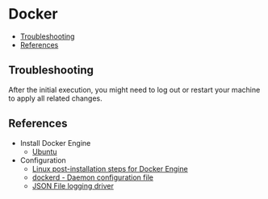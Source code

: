 # Docker <!-- omit in toc -->

- [Troubleshooting](#troubleshooting)
- [References](#references)

## Troubleshooting

After the initial execution, you might need to log out or restart your machine to apply all related changes.

## References

- Install Docker Engine
  - [Ubuntu](https://docs.docker.com/engine/install/ubuntu/)
- Configuration
  - [Linux post-installation steps for Docker Engine](https://docs.docker.com/engine/install/linux-postinstall/)
  - [dockerd - Daemon configuration file](https://docs.docker.com/reference/cli/dockerd/#daemon-configuration-file)
  - [JSON File logging driver](https://docs.docker.com/config/containers/logging/json-file/)
